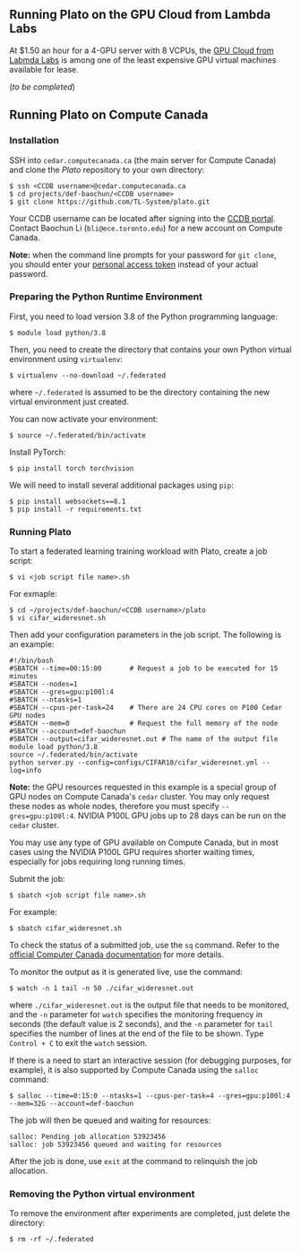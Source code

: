## Running Plato on the GPU Cloud from Lambda Labs

At $1.50 an hour for a 4-GPU server with 8 VCPUs, the [GPU Cloud from Labmda Labs](https://lambdalabs.com/service/gpu-cloud) is among one of the least expensive GPU virtual machines available for lease.

(*to be completed*)

## Running Plato on Compute Canada

### Installation

SSH into `cedar.computecanada.ca` (the main server for Compute Canada) and clone the *Plato* repository to your own directory:

```shell
$ ssh <CCDB username>@cedar.computecanada.ca
$ cd projects/def-baochun/<CCDB username>
$ git clone https://github.com/TL-System/plato.git
```

Your CCDB username can be located after signing into the [CCDB portal](https://ccdb.computecanada.ca/). Contact Baochun Li (`bli@ece.toronto.edu`) for a new account on Compute Canada.

**Note:** when the command line prompts for your password for `git clone`, you should enter your [personal access token](https://github.com/settings/tokens) instead of your actual password. 

### Preparing the Python Runtime Environment

First, you need to load version 3.8 of the Python programming language:

```shell
$ module load python/3.8
```

Then, you need to create the directory that contains your own Python virtual environment using `virtualenv`:

```shell
$ virtualenv --no-download ~/.federated
```

where `~/.federated` is assumed to be the directory containing the new virtual environment just created. 

You can now activate your environment:

```shell
$ source ~/.federated/bin/activate
```

Install PyTorch:

```shell
$ pip install torch torchvision
```

We will need to install several additional packages using `pip`:

```shell
$ pip install websockets==8.1
$ pip install -r requirements.txt
```

### Running Plato

To start a federated learning training workload with Plato, create a job script:

```shell
$ vi <job script file name>.sh
```

For exmaple:

```shell
$ cd ~/projects/def-baochun/<CCDB username>/plato
$ vi cifar_wideresnet.sh
```

Then add your configuration parameters in the job script. The following is an example:

```
#!/bin/bash
#SBATCH --time=00:15:00       # Request a job to be executed for 15 minutes
#SBATCH --nodes=1 
#SBATCH --gres=gpu:p100l:4   
#SBATCH --ntasks=1
#SBATCH --cpus-per-task=24    # There are 24 CPU cores on P100 Cedar GPU nodes
#SBATCH --mem=0               # Request the full memory of the node
#SBATCH --account=def-baochun
#SBATCH --output=cifar_wideresnet.out # The name of the output file
module load python/3.8
source ~/.federated/bin/activate
python server.py --config=configs/CIFAR10/cifar_wideresnet.yml --log=info
```

**Note:** the GPU resources requested in this example is a special group of GPU nodes on Compute Canada's `cedar` cluster. You may only request these nodes as whole nodes, therefore you must specify `--gres=gpu:p100l:4`. NVIDIA P100L GPU jobs up to 28 days can be run on the `cedar` cluster.

You may use any type of GPU available on Compute Canada, but in most cases using the NVIDIA P100L GPU requires shorter waiting times, especially for jobs requiring long running times.

Submit the job:

```shell
$ sbatch <job script file name>.sh
```

For example:

```shell
$ sbatch cifar_wideresnet.sh
```

To check the status of a submitted job, use the `sq` command. Refer to the [official Computer Canada documentation](https://docs.computecanada.ca/wiki/Running_jobs#Use_sbatch_to_submit_jobs) for more details.

To monitor the output as it is generated live, use the command:

```shell
$ watch -n 1 tail -n 50 ./cifar_wideresnet.out
```

where `./cifar_wideresnet.out` is the output file that needs to be monitored, and the `-n` parameter for `watch` specifies the monitoring frequency in seconds (the default value is 2 seconds), and the `-n` parameter for `tail` specifies the number of lines at the end of the file to be shown. Type `Control + C` to exit the `watch` session.

If there is a need to start an interactive session (for debugging purposes, for example), it is also supported by Compute Canada using the `salloc` command:

```shell
$ salloc --time=0:15:0 --ntasks=1 --cpus-per-task=4 --gres=gpu:p100l:4 --mem=32G --account=def-baochun
```

The job will then be queued and waiting for resources:

```
salloc: Pending job allocation 53923456
salloc: job 53923456 queued and waiting for resources
```

After the job is done, use `exit` at the command to relinquish the job allocation.

### Removing the Python virtual environment

To remove the environment after experiments are completed, just delete the directory:

```shell
$ rm -rf ~/.federated
```
